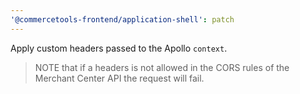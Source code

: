 ```yaml
---
'@commercetools-frontend/application-shell': patch
---
```


Apply custom headers passed to the Apollo `context`.

> NOTE that if a headers is not allowed in the CORS rules of the Merchant Center API the request will fail.
